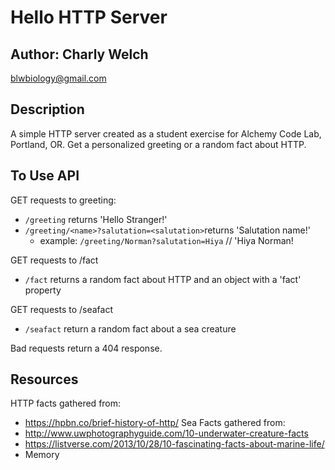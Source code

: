 # Hello HTTP Server

## Author: Charly Welch
<blwbiology@gmail.com>

## Description
A simple HTTP server created as a student exercise for Alchemy Code Lab, Portland, OR. Get a personalized greeting or a random fact about HTTP.  

## To Use API

GET requests to greeting:
* `/greeting` returns 'Hello Stranger!'
* `/greeting/<name>?salutation=<salutation>`returns 'Salutation name!'
    * example: `/greeting/Norman?salutation=Hiya`
    // 'Hiya Norman!

GET requests to /fact
* `/fact` returns a random fact about HTTP and an object with a 'fact' property

GET requests to /seafact
* `/seafact` return a random fact about a sea creature

Bad requests return a 404 response. 


## Resources
HTTP facts gathered from:
* https://hpbn.co/brief-history-of-http/
Sea Facts gathered from:
* http://www.uwphotographyguide.com/10-underwater-creature-facts
* https://listverse.com/2013/10/28/10-fascinating-facts-about-marine-life/
* Memory 